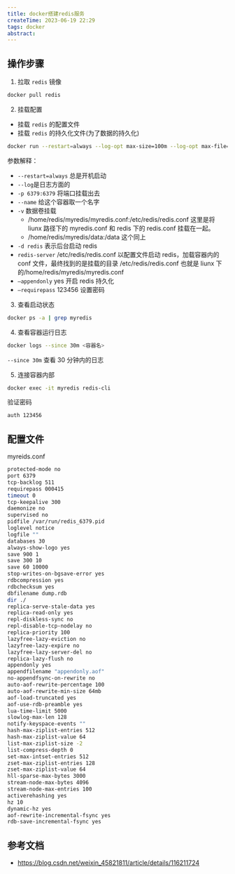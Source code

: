 ```yaml
---
title: docker搭建redis服务
createTime: 2023-06-19 22:29
tags: docker
abstract:
---
```


## 操作步骤

1. 拉取 `redis` 镜像

```bash
docker pull redis
```

2. 挂载配置

- 挂载 `redis` 的配置文件
- 挂载 `redis` 的持久化文件(为了数据的持久化)

```bash
docker run --restart=always --log-opt max-size=100m --log-opt max-file=2 -p 6379:6379 --name myredis -v /home/redis/myredis/myredis.conf:/etc/redis/redis.conf -v /home/redis/myredis/data:/data -d redis redis-server /etc/redis/redis.conf  --appendonly yes  --requirepass 000415
```

参数解释：

- `--restart=always` 总是开机启动
- `--log`是日志方面的
- `-p 6379:6379` 将端口挂载出去
- `--name` 给这个容器取一个名字
- `-v` 数据卷挂载
  - /home/redis/myredis/myredis.conf:/etc/redis/redis.conf 这里是将 liunx 路径下的 myredis.conf 和 redis 下的 redis.conf 挂载在一起。
  - /home/redis/myredis/data:/data 这个同上
- `-d redis` 表示后台启动 redis
- `redis-server` /etc/redis/redis.conf 以配置文件启动 redis，加载容器内的 conf 文件，最终找到的是挂载的目录 /etc/redis/redis.conf 也就是 liunx 下的/home/redis/myredis/myredis.conf
- `–appendonly` yes 开启 redis 持久化
- `–requirepass` 123456 设置密码

3. 查看启动状态

```bash
docker ps -a | grep myredis
```

4. 查看容器运行日志

```bash
docker logs --since 30m <容器名>
```

`--since 30m` 查看 30 分钟内的日志

5. 连接容器内部

```bash
docker exec -it myredis redis-cli
```

验证密码

```bash
auth 123456
```

## 配置文件

myreids.conf

```bash
protected-mode no
port 6379
tcp-backlog 511
requirepass 000415
timeout 0
tcp-keepalive 300
daemonize no
supervised no
pidfile /var/run/redis_6379.pid
loglevel notice
logfile ""
databases 30
always-show-logo yes
save 900 1
save 300 10
save 60 10000
stop-writes-on-bgsave-error yes
rdbcompression yes
rdbchecksum yes
dbfilename dump.rdb
dir ./
replica-serve-stale-data yes
replica-read-only yes
repl-diskless-sync no
repl-disable-tcp-nodelay no
replica-priority 100
lazyfree-lazy-eviction no
lazyfree-lazy-expire no
lazyfree-lazy-server-del no
replica-lazy-flush no
appendonly yes
appendfilename "appendonly.aof"
no-appendfsync-on-rewrite no
auto-aof-rewrite-percentage 100
auto-aof-rewrite-min-size 64mb
aof-load-truncated yes
aof-use-rdb-preamble yes
lua-time-limit 5000
slowlog-max-len 128
notify-keyspace-events ""
hash-max-ziplist-entries 512
hash-max-ziplist-value 64
list-max-ziplist-size -2
list-compress-depth 0
set-max-intset-entries 512
zset-max-ziplist-entries 128
zset-max-ziplist-value 64
hll-sparse-max-bytes 3000
stream-node-max-bytes 4096
stream-node-max-entries 100
activerehashing yes
hz 10
dynamic-hz yes
aof-rewrite-incremental-fsync yes
rdb-save-incremental-fsync yes
```

## 参考文档

- https://blog.csdn.net/weixin_45821811/article/details/116211724
